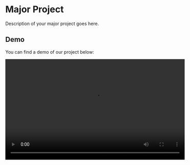 # Major Project

Description of your major project goes here. 

## Demo

You can find a demo of our project below:

<video width="560" height="315" controls>
  <source src="https://github.com/srinivasdurga320/ARS-USING-ML/raw/main/Project.webm" type="video/webm">
  Your browser does not support the video tag.
</video>
